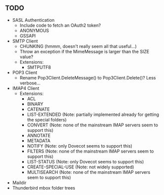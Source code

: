 ## TODO

* SASL Authentication
  * Include code to fetch an OAuth2 token?
  * ANONYMOUS
  * GSSAPI
* SMTP Client
  * CHUNKING (hmmm, doesn't really seem all that useful...)
  * Throw an exception if the MimeMessage is larger than the SIZE value?
  * Extensions:
    * SMTPUTF8
* POP3 Client
  * Rename Pop3Client.DeleteMessage() to Pop3Client.Delete()? Less verbose...
* IMAP4 Client
  * Extensions:
    * ACL
    * BINARY
    * CATENATE
    * LIST-EXTENDED (Note: partially implemented already for getting the special folders)
    * CONVERT (Note: none of the mainstream IMAP servers seem to support this)
    * ANNOTATE
    * METADATA
    * NOTIFY (Note: only Dovecot seems to support this)
    * FILTERS (Note: none of the mainstream IMAP servers seem to support this)
    * LIST-STATUS (Note: only Dovecot seems to support this)
    * CREATE-SPECIAL-USE (Note: not widely supported)
    * MULTISEARCH (Note: none of the mainstream IMAP servers seem to support this)
* Maildir
* Thunderbird mbox folder trees

